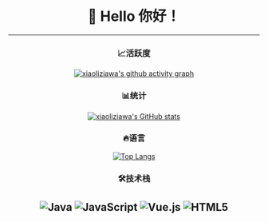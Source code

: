 # <div align="center">👋 Hello 你好！</div>

<div align="center">

---

### 📈活跃度
[![xiaoliziawa's github activity graph](https://github-readme-activity-graph.vercel.app/graph?username=xiaoliziawa&theme=tokyo-night)](https://github.com/xiaoliziawa)

### 📊统计
[![xiaoliziawa's GitHub stats](https://github-readme-stats.vercel.app/api?username=xiaoliziawa&show_icons=true&theme=tokyonight)](https://github.com/xiaoliziawa)

### 🔥语言
[![Top Langs](https://github-readme-stats.vercel.app/api/top-langs/?username=xiaoliziawa&layout=compact&theme=tokyonight)](https://github.com/xiaoliziawa)


### 🛠️技术栈
![Java](https://img.shields.io/badge/-Java-007396?style=flat-square&logo=java&logoColor=white)
![JavaScript](https://img.shields.io/badge/-JavaScript-F7DF1E?style=flat-square&logo=javascript&logoColor=black)
![Vue.js](https://img.shields.io/badge/-Vue.js-4FC08D?style=flat-square&logo=vue.js&logoColor=white)
![HTML5](https://img.shields.io/badge/-HTML5-E34F26?style=flat-square&logo=html5&logoColor=white)
---

</div>